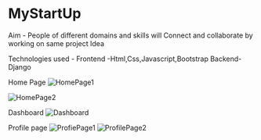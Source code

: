 # MyStartUp

Aim - People of different domains and skills will Connect and collaborate by working on same project Idea

Technologies used -
Frontend -Html,Css,Javascript,Bootstrap
Backend-Django

Home Page
![HomePage1](https://github.com/RajasDoshi/MyConnections/assets/87440634/33aa2ff2-d7cb-472e-b8f6-5b1f4a73a0e3)

![HomePage2](https://github.com/RajasDoshi/MyConnections/assets/87440634/4d16db74-1b4b-47bc-bb2c-f81d43d8da1d)

Dashboard
![Dashboard](https://github.com/RajasDoshi/MyConnections/assets/87440634/fdec36b4-a8b4-4438-b811-9ba36572cc16)

Profile page
![ProfiePage1](https://github.com/RajasDoshi/MyConnections/assets/87440634/7dce0e72-ba65-46e5-9e5b-e92bc1f0ea87)
![ProfilePage2](https://github.com/RajasDoshi/MyConnections/assets/87440634/12cf059b-6b28-4a1d-b3d5-ca28ae40c0e3)
